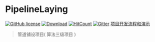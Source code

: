 # PipelineLaying

[![GitHub license](https://img.shields.io/github/license/fyf2016/PipelineLaying.svg)](https://github.com/fyf2016/PipelineLaying/blob/master/LICENSE) [![Download](https://img.shields.io/badge/downloads-master-orange.svg)](https://codeload.github.com/fyf2016/PipelineLaying/zip/master) [![HitCount](http://hits.dwyl.io/fyf2016/PipelineLaying.svg)](http://hits.dwyl.io/fyf2016/PipelineLaying)
[![Gitter](https://img.shields.io/gitter/room/fyf2016/PipelineLaying.svg)](https://gitter.im/PipelineLaying/Lobby?utm_source=badge)
[项目开发流程和演示](https://fyf2016.github.io/2018/07/22/%E7%AE%97%E6%B3%95%E4%B8%89%E7%BA%A7%E9%A1%B9%E7%9B%AE/)

>管道铺设项目( 算法三级项目 )




